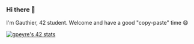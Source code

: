 ### Hi there 👋 
I'm Gauthier, 42 student. Welcome and have a good "copy-paste" time 😄

[![gpeyre's 42 stats](https://badge42.coday.fr/api/v2/clvc5rxvg1957601p48qay65ml/stats?cursusId=21&coalitionId=317)](https://github.com/Coday-meric/badge42)
<!--
**Gauthiergit/Gauthiergit** is a ✨ _special_ ✨ repository because its `README.md` (this file) appears on your GitHub profile.

Here are some ideas to get you started:

- 🔭 I’m currently working on ...
- 🌱 I’m currently learning ...
- 👯 I’m looking to collaborate on ...
- 🤔 I’m looking for help with ...
- 💬 Ask me about ...
- 📫 How to reach me: ...
- 😄 Pronouns: ...
- ⚡ Fun fact: ...
-->
